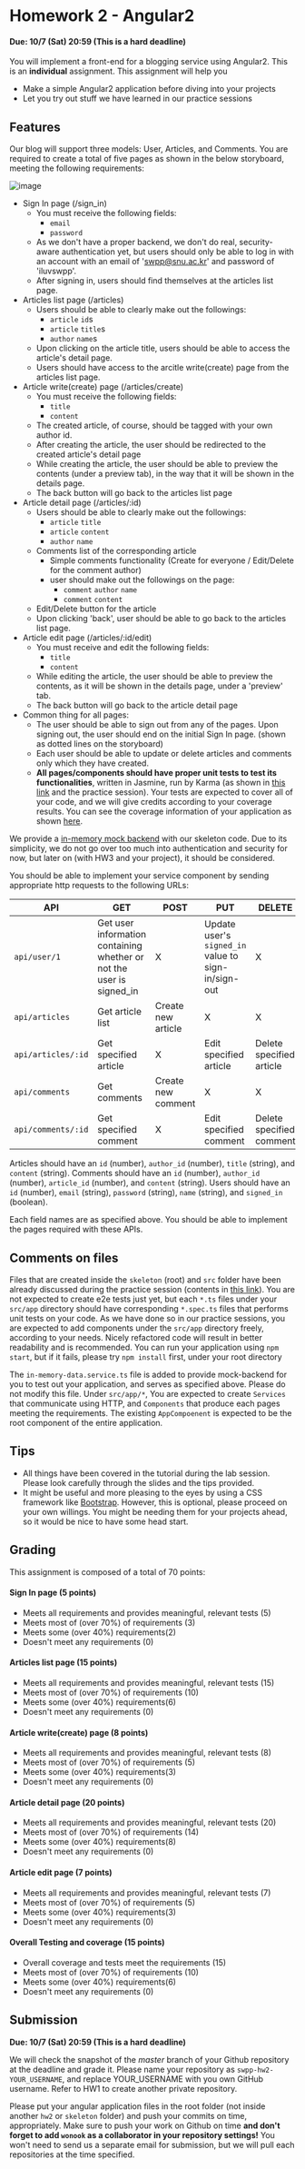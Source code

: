 # Homework 2 - Angular2

#### **Due: 10/7 (Sat) 20:59 (This is a hard deadline)**

You will implement a front-end for a blogging service using Angular2. This is an **individual** assignment.
This assignment will help you

- Make a simple Angular2 application before diving into your projects
- Let you try out stuff we have learned in our practice sessions

## Features

Our blog will support three models: User, Articles, and Comments.
You are required to create a total of five pages as shown in the below storyboard, meeting the following requirements:

![image](https://i.imgur.com/xDPo8Cl.png)

- Sign In page (/sign_in)
  - You must receive the following fields:
    - `email`
    - `password`
  - As we don't have a proper backend, we don't do real, security-aware authentication yet, but users should only be able to log in with an account with an email of 'swpp@snu.ac.kr' and password of 'iluvswpp'.
  - After signing in, users should find themselves at the articles list page.
- Articles list page (/articles)
  - Users should be able to clearly make out the followings:
    - `article` `id`s
    - `article` `title`s
    - `author` `name`s
  - Upon clicking on the article title, users should be able to access the article's detail page.
  - Users should have access to the arcitle write(create) page from the articles list page.
- Article write(create) page (/articles/create)
  - You must receive the following fields:
    - `title`
    - `content`
  - The created article, of course, should be tagged with your own author id.
  - After creating the article, the user should be redirected to the created article's detail page
  - While creating the article, the user should be able to preview the contents (under a preview tab), in the way that it will be shown in the details page.
  - The back button will go back to the articles list page
- Article detail page (/articles/:id)
  - Users should be able to clearly make out the followings:
    - `article` `title`
    - `article` `content`
    - `author` `name`
  - Comments list of the corresponding article
    - Simple comments functionality (Create for everyone / Edit/Delete for the comment author)
    - user should make out the followings on the page:
      - `comment` `author` `name`
      - `comment` `content`
  - Edit/Delete button for the article
  - Upon clicking 'back', user should be able to go back to the articles list page.
- Article edit page (/articles/:id/edit)
  - You must receive and edit the following fields:
    - `title`
    - `content`
  - While editing the article, the user should be able to preview the contents, as it will be shown in the details page, under a 'preview' tab.
  - The back button will go back to the article detail page
- Common thing for all pages:
  - The user should be able to sign out from any of the pages. Upon signing out, the user should end on the initial Sign In page. (shown as dotted lines on the storyboard)
  - Each user should be able to update or delete articles and comments only which they have created.
  - **All pages/components should have proper unit tests to test its functionalities**, written in Jasmine, run by Karma (as shown in [this link](https://angular.io/guide/testing) and the practice session). Your tests are expected to cover all of your code, and we will give credits according to your coverage results. You can see the coverage information of your application as shown [here](https://www.angularonrails.com/add-test-coverage-report-angular-cli-project/).


We provide a [in-memory mock backend](https://angular.io/tutorial/toh-pt6) with our skeleton code.
Due to its simplicity, we do not go over too much into authentication and security for now, but later on (with HW3 and your project), it should be considered.

You should be able to implement your service component by sending appropriate http requests to the following URLs:

| API                    | GET | POST | PUT | DELETE |
|------------------------|-----|------|-----|--------|
| `api/user/1`      | Get user information containing whether or not the user is signed_in | X | Update user's `signed_in` value to sign-in/sign-out | X |
| `api/articles`             | Get article list | Create new article | X | X |
| `api/articles/:id`         | Get specified article | X | Edit specified article | Delete specified article |
| `api/comments`        | Get comments | Create new comment | X | X |
| `api/comments/:id`         | Get specified comment | X | Edit specified comment | Delete specified comment |

Articles should have an `id` (number), `author_id` (number), `title` (string), and `content` (string).
Comments should have an `id` (number), `author_id` (number), `article_id` (number), and `content` (string).
Users should have an `id` (number), `email` (string), `password` (string), `name` (string), and `signed_in` (boolean).

Each field names are as specified above. You should be able to implement the pages required with these APIs.

## Comments on files

Files that are created inside the `skeleton` (root) and `src` folder have been already discussed during the practice session (contents in [this link](https://angular.io/guide/quickstart#project-file-review)). You are not expected to create e2e tests just yet, but each `*.ts` files under your `src/app` directory should have corresponding `*.spec.ts` files that performs unit tests on your code. As we have done so in our practice sessions, you are expected to add components under the `src/app` directory freely, according to your needs. Nicely refactored code will result in better readability and is recommended. You can run your application using `npm start`, but if it fails, please try `npm install` first, under your root directory

The `in-memory-data.service.ts` file is added to provide mock-backend for you to test out your application, and serves as specified above. Please do not modify this file. Under `src/app/*`, You are expected to create `Services` that communicate using HTTP, and `Components` that produce each pages meeting the requirements. The existing `AppCompoenent` is expected to be the root component of the entire application.


## Tips

- All things have been covered in the tutorial during the lab session. Please look carefully through the slides and the tips provided.
- It might be useful and more pleasing to the eyes by using a CSS framework like [Bootstrap](http://getbootstrap.com). However, this is optional, please proceed on your own willings. You might be needing them for your projects ahead, so it would be nice to have some head start.

## Grading

This assignment is composed of a total of 70 points:

#### Sign In page (5 points)

- Meets all requirements and provides meaningful, relevant tests (5)
- Meets most of (over 70%) of requirements (3)
- Meets some (over 40%) requirements(2)
- Doesn't meet any requirements (0)

#### Articles list page (15 points)

- Meets all requirements and provides meaningful, relevant tests (15)
- Meets most of (over 70%) of requirements (10)
- Meets some (over 40%) requirements(6)
- Doesn't meet any requirements (0)

#### Article write(create) page (8 points)

- Meets all requirements and provides meaningful, relevant tests (8)
- Meets most of (over 70%) of requirements (5)
- Meets some (over 40%) requirements(3)
- Doesn't meet any requirements (0)

#### Article detail page (20 points)

- Meets all requirements and provides meaningful, relevant tests (20)
- Meets most of (over 70%) of requirements (14)
- Meets some (over 40%) requirements(8)
- Doesn't meet any requirements (0)

#### Article edit page (7 points)

- Meets all requirements and provides meaningful, relevant tests (7)
- Meets most of (over 70%) of requirements (5)
- Meets some (over 40%) requirements(3)
- Doesn't meet any requirements (0)

#### Overall Testing and coverage (15 points)

- Overall coverage and tests meet the requirements (15)
- Meets most of (over 70%) of requirements (10)
- Meets some (over 40%) requirements(6)
- Doesn't meet any requirements (0)


## Submission

**Due: 10/7 (Sat) 20:59 (This is a hard deadline)**

We will check the snapshot of the *master* branch of your Github repository at the deadline and grade it.
Please name your repository as `swpp-hw2-YOUR_USERNAME`, and replace YOUR_USERNAME with you own GitHub username.
Refer to HW1 to create another private repository.

Please put your angular application files in the root folder (not inside another `hw2` or `skeleton` folder) and push your commits on time, appropriately.
Make sure to push your work on Github on time **and don't forget to add `wonook` as a collaborator in your repository settings!** You won't need to send us a separate email for submission, but we will pull each repositories at the time specified.
